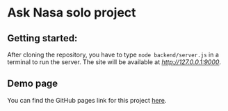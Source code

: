 # Ask Nasa solo project

## Getting started:

After cloning the repository, you have to type `node backend/server.js` in a terminal to run the server. The site will be available at *http://127.0.0.1:9000*. 

## Demo page

You can find the GitHub pages link for this project [here](https://kovacsborka.github.io/ask-nasa/frontend/).
